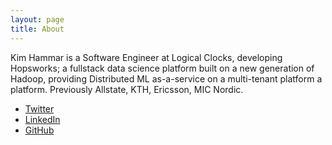 ```yaml
---
layout: page
title: About
---
```


Kim Hammar is a Software Engineer at Logical Clocks, developing Hopsworks; a fullstack data science platform built on a new generation of Hadoop, providing Distributed ML as-a-service on a multi-tenant platform a platform. Previously Allstate, KTH, Ericsson, MIC Nordic.

<ul>
  <li>
    <a href="https://twitter.com/KimHammar1">
      <i class="fa fa-twitter"></i> Twitter
    </a>
  </li>
  <li>
    <a href="https://www.linkedin.com/in/kim-hammar-9963aba6/">
      <i class="fa fa-linkedin"></i> LinkedIn
    </a>
  </li>
  <li>
    <a href="https://github.com/Limmen">
      <i class="fa fa-github"></i> GitHub
    </a>
  </li>
</ul>
